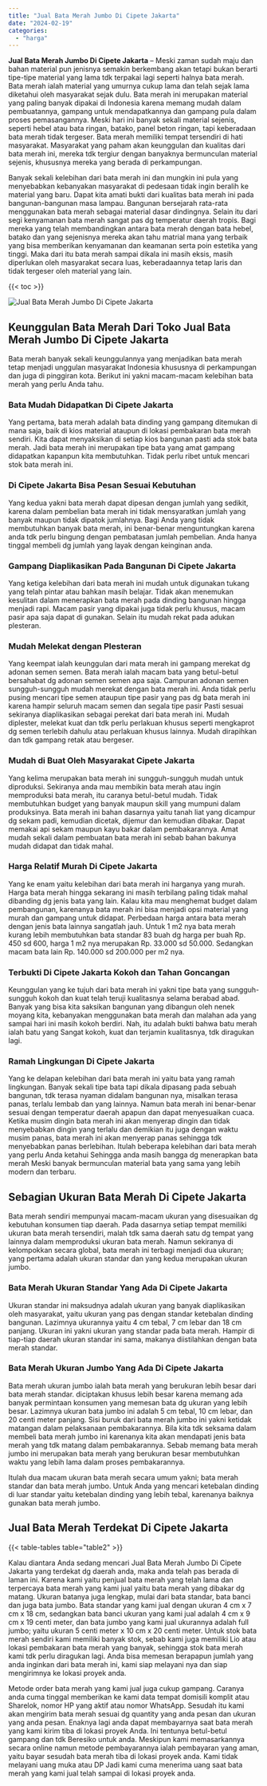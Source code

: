 ```yaml
---
title: "Jual Bata Merah Jumbo Di Cipete Jakarta"
date: "2024-02-19"
categories: 
  - "harga"
---
```


**Jual Bata Merah Jumbo Di Cipete Jakarta** – Meski zaman sudah maju dan bahan material pun jenisnya semakin berkembang akan tetapi bukan berarti tipe-tipe material yang lama tdk terpakai lagi seperti halnya bata merah. Bata merah ialah material yang umurnya cukup lama dan telah sejak lama diketahui oleh masyarakat sejak dulu. Bata merah ini merupakan material yang paling banyak dipakai di Indonesia karena memang mudah dalam pembuatannya, gampang untuk mendapatkannya dan gampang pula dalam proses pemasangannya. Meski hari ini banyak sekali material sejenis, seperti hebel atau bata ringan, batako, panel beton ringan, tapi keberadaan bata merah tidak tergeser. Bata merah memiliki tempat tersendiri di hati masyarakat. Masyarakat yang paham akan keunggulan dan kualitas dari bata merah ini, mereka tdk tergiur dengan banyaknya bermunculan material sejenis, khususnya mereka yang berada di perkampungan.

Banyak sekali kelebihan dari bata merah ini dan mungkin ini pula yang menyebabkan kebanyakan masyarakat di pedesaan tidak ingin beralih ke material yang baru. Dapat kita amati bukti dari kualitas bata merah ini pada bangunan-bangunan masa lampau. Bangunan bersejarah rata-rata menggunakan bata merah sebagai material dasar dindingnya. Selain itu dari segi kenyamanan bata merah sangat pas dg temperatur daerah tropis. Bagi mereka yang telah membandingkan antara bata merah dengan bata hebel, batako dan yang sejenisnya mereka akan tahu matrial mana yang terbaik yang bisa memberikan kenyamanan dan keamanan serta poin estetika yang tinggi. Maka dari itu bata merah sampai dikala ini masih eksis, masih diperlukan oleh masyarakat secara luas, keberadaannya tetap laris dan tidak tergeser oleh material yang lain.

{{< toc >}}

![Jual Bata Merah Jumbo Di Cipete Jakarta](/images/jual-bata-merah-38.png)

## Keunggulan Bata Merah Dari Toko Jual Bata Merah Jumbo Di Cipete Jakarta

Bata merah banyak sekali keunggulannya yang menjadikan bata merah tetap menjadi unggulan masyarakat Indonesia khususnya di perkampungan dan juga di pinggiran kota. Berikut ini yakni macam-macam kelebihan bata merah yang perlu Anda tahu.

### Bata Mudah Didapatkan Di Cipete Jakarta

Yang pertama, bata merah adalah bata dinding yang gampang ditemukan di mana saja, baik di kios material ataupun di lokasi pembakaran bata merah sendiri. Kita dapat menyaksikan di setiap kios bangunan pasti ada stok bata merah. Jadi bata merah ini merupakan tipe bata yang amat gampang didapatkan kapanpun kita membutuhkan. Tidak perlu ribet untuk mencari stok bata merah ini.

### Di Cipete Jakarta Bisa Pesan Sesuai Kebutuhan

Yang kedua yakni bata merah dapat dipesan dengan jumlah yang sedikit, karena dalam pembelian bata merah ini tidak mensyaratkan jumlah yang banyak maupun tidak dipatok jumlahnya. Bagi Anda yang tidak membutuhkan banyak bata merah, ini benar-benar menguntungkan karena anda tdk perlu bingung dengan pembatasan jumlah pembelian. Anda hanya tinggal membeli dg jumlah yang layak dengan keinginan anda.

### Gampang Diaplikasikan Pada Bangunan Di Cipete Jakarta

Yang ketiga kelebihan dari bata merah ini mudah untuk digunakan tukang yang telah pintar atau bahkan masih belajar. Tidak akan menemukan kesulitan dalam menerapkan bata merah pada dinding bangunan hingga menjadi rapi. Macam pasir yang dipakai juga tidak perlu khusus, macam pasir apa saja dapat di gunakan. Selain itu mudah rekat pada adukan plesteran.

### Mudah Melekat dengan Plesteran

Yang keempat ialah keunggulan dari mata merah ini gampang merekat dg adonan semen semen. Bata merah ialah macam bata yang betul-betul bersahabat dg adonan semen semen apa saja. Campuran adonan semen sungguh-sungguh mudah merekat dengan bata merah ini. Anda tidak perlu pusing mencari tipe semen ataupun tipe pasir yang pas dg bata merah ini karena hampir seluruh macam semen dan segala tipe pasir Pasti sesuai sekiranya diaplikasikan sebagai perekat dari bata merah ini. Mudah diplester, melekat kuat dan tdk perlu perlakuan khusus seperti mengkaprot dg semen terlebih dahulu atau perlakuan khusus lainnya. Mudah dirapihkan dan tdk gampang retak atau bergeser.

### Mudah di Buat Oleh Masyarakat Cipete Jakarta

Yang kelima merupakan bata merah ini sungguh-sungguh mudah untuk diproduksi. Sekiranya anda mau membikin bata merah atau ingin memproduksi bata merah, itu caranya betul-betul mudah. Tidak membutuhkan budget yang banyak maupun skill yang mumpuni dalam produksinya. Bata merah ini bahan dasarnya yaitu tanah liat yang dicampur dg sekam padi, kemudian dicetak, dijemur dan kemudian dibakar. Dapat memakai api sekam maupun kayu bakar dalam pembakarannya. Amat mudah sekali dalam pembuatan bata merah ini sebab bahan bakunya mudah didapat dan tidak mahal.

### Harga Relatif Murah Di Cipete Jakarta

Yang ke enam yaitu kelebihan dari bata merah ini harganya yang murah. Harga bata merah hingga sekarang ini masih terbilang paling tidak mahal dibanding dg jenis bata yang lain. Kalau kita mau menghemat budget dalam pembangunan, karenanya bata merah ini bisa menjadi opsi material yang murah dan gampang untuk didapat. Perbedaan harga antara bata merah dengan jenis bata lainnya sangatlah jauh. Untuk 1 m2 nya bata merah kurang lebih membutuhkan bata standar 83 buah dg harga per buah Rp. 450 sd 600, harga 1 m2 nya merupakan Rp. 33.000 sd 50.000. Sedangkan macam bata lain Rp. 140.000 sd 200.000 per m2 nya.

### Terbukti Di Cipete Jakarta Kokoh dan Tahan Goncangan

Keunggulan yang ke tujuh dari bata merah ini yakni tipe bata yang sungguh-sungguh kokoh dan kuat telah teruji kualitasnya selama berabad abad. Banyak yang bisa kita saksikan bangunan yang dibangun oleh nenek moyang kita, kebanyakan menggunakan bata merah dan malahan ada yang sampai hari ini masih kokoh berdiri. Nah, itu adalah bukti bahwa batu merah ialah batu yang Sangat kokoh, kuat dan terjamin kualitasnya, tdk diragukan lagi.

### Ramah Lingkungan Di Cipete Jakarta

Yang ke delapan kelebihan dari bata merah ini yaitu bata yang ramah lingkungan. Banyak sekali tipe bata tapi dikala dipasang pada sebuah bangunan, tdk terasa nyaman didalam bangunan nya, misalkan terasa panas, terlalu lembab dan yang lainnya. Namun bata merah ini benar-benar sesuai dengan temperatur daerah apapun dan dapat menyesuaikan cuaca. Ketika musim dingin bata merah ini akan menyerap dingin dan tidak menyebabkan dingin yang terlalu dan demikian itu juga dengan waktu musim panas, bata merah ini akan menyerap panas sehingga tdk menyebabkan panas berlebihan. Itulah beberapa kelebihan dari bata merah yang perlu Anda ketahui Sehingga anda masih bangga dg menerapkan bata merah Meski banyak bermunculan material bata yang sama yang lebih modern dan terbaru.

## Sebagian Ukuran Bata Merah Di Cipete Jakarta

Bata merah sendiri mempunyai macam-macam ukuran yang disesuaikan dg kebutuhan konsumen tiap daerah. Pada dasarnya setiap tempat memiliki ukuran bata merah tersendiri, malah tdk sama daerah satu dg tempat yang lainnya dalam memproduksi ukuran bata merah. Namun sekiranya di kelompokkan secara global, bata merah ini terbagi menjadi dua ukuran; yang pertama adalah ukuran standar dan yang kedua merupakan ukuran jumbo.

### Bata Merah Ukuran Standar Yang Ada Di Cipete Jakarta

Ukuran standar ini maksudnya adalah ukuran yang banyak diaplikasikan oleh masyarakat, yaitu ukuran yang pas dengan standar ketebalan dinding bangunan. Lazimnya ukurannya yaitu 4 cm tebal, 7 cm lebar dan 18 cm panjang. Ukuran ini yakni ukuran yang standar pada bata merah. Hampir di tiap-tiap daerah ukuran standar ini sama, makanya diistilahkan dengan bata merah standar.

### Bata Merah Ukuran Jumbo Yang Ada Di Cipete Jakarta

Bata merah ukuran jumbo ialah bata merah yang berukuran lebih besar dari bata merah standar. diciptakan khusus lebih besar karena memang ada banyak permintaan konsumen yang memesan bata dg ukuran yang lebih besar. Lazimnya ukuran bata jumbo ini adalah 5 cm tebal, 10 cm lebar, dan 20 centi meter panjang. Sisi buruk dari bata merah jumbo ini yakni ketidak matangan dalam pelaksanaan pembakarannya. Bila kita tdk seksama dalam membeli bata merah jumbo ini karenanya kita akan mendapati jenis bata merah yang tdk matang dalam pembakarannya. Sebab memang bata merah jumbo ini merupakan bata merah yang berukuran besar membutuhkan waktu yang lebih lama dalam proses pembakarannya.

Itulah dua macam ukuran bata merah secara umum yakni; bata merah standar dan bata merah jumbo. Untuk Anda yang mencari ketebalan dinding di luar standar yaitu ketebalan dinding yang lebih tebal, karenanya baiknya gunakan bata merah jumbo.

## Jual Bata Merah Terdekat Di Cipete Jakarta

{{< table-tables table="table2" >}}

Kalau diantara Anda sedang mencari Jual Bata Merah Jumbo Di Cipete Jakarta yang terdekat dg daerah anda, maka anda telah pas berada di laman ini. Karena kami yaitu penjual bata merah yang telah lama dan terpercaya bata merah yang kami jual yaitu bata merah yang dibakar dg matang. Ukuran batanya juga lengkap, mulai dari bata standar, bata banci dan juga bata jumbo. Bata standar yang kami jual dengan ukuran 4 cm x 7 cm x 18 cm, sedangkan bata banci ukuran yang kami jual adalah 4 cm x 9 cm x 19 centi meter, dan bata jumbo yang kami jual ukurannya adalah full jumbo; yaitu ukuran 5 centi meter x 10 cm x 20 centi meter. Untuk stok bata merah sendiri kami memiliki banyak stok, sebab kami juga memiliki Lio atau lokasi pembakaran bata merah yang banyak, sehingga stok bata merah kami tdk perlu diragukan lagi. Anda bisa memesan berapapun jumlah yang anda inginkan dari bata merah ini, kami siap melayani nya dan siap mengirimnya ke lokasi proyek anda.

Metode order bata merah yang kami jual juga cukup gampang. Caranya anda cuma tinggal memberikan ke kami data tempat domisili komplit atau Sharelok, nomor HP yang aktif atau nomor WhatsApp. Sesudah itu kami akan mengirim bata merah sesuai dg quantity yang anda pesan dan ukuran yang anda pesan. Enaknya lagi anda dapat membayarnya saat bata merah yang kami kirim tiba di lokasi proyek Anda. Ini tentunya betul-betul gampang dan tdk Beresiko untuk anda. Meskipun kami memasarkannya secara online namun metode pembayarannya ialah pembayaran yang aman, yaitu bayar sesudah bata merah tiba di lokasi proyek anda. Kami tidak melayani uang muka atau DP Jadi kami cuma menerima uang saat bata merah yang kami jual telah sampai di lokasi proyek anda.
